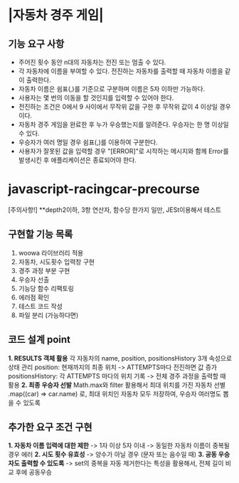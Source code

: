 # |자동차 경주 게임|
## 기능 요구 사항
- 주어진 횟수 동안 n대의 자동차는 전진 또는 멈출 수 있다.
- 각 자동차에 이름을 부여할 수 있다. 전진하는 자동차를 출력할 때 자동차 이름을 같이 출력한다.
- 자동차 이름은 쉼표(,)를 기준으로 구분하며 이름은 5자 이하만 가능하다.
- 사용자는 몇 번의 이동을 할 것인지를 입력할 수 있어야 한다.
- 전진하는 조건은 0에서 9 사이에서 무작위 값을 구한 후 무작위 값이 4 이상일 경우이다.
- 자동차 경주 게임을 완료한 후 누가 우승했는지를 알려준다. 우승자는 한 명 이상일 수 있다.
- 우승자가 여러 명일 경우 쉼표(,)를 이용하여 구분한다.
- 사용자가 잘못된 값을 입력할 경우 "[ERROR]"로 시작하는 메시지와 함께 Error를 발생시킨 후 애플리케이션은 종료되어야 한다.

# javascript-racingcar-precourse
[주의사항!]
**depth2이하, 3항 연산자, 함수당 한가지 일만, JESt이용해서 테스트
## 구현할 기능 목록
1. woowa 라이브러리 적용
2. 자동차, 시도횟수 입력창 구현
3. 경주 과정 부분 구현
4. 우승자 선출
5. 기능당 함수 리팩토링
6. 에러점 확인
7. 테스트 코드 작성
8. 파일 분리 (가능하다면)

## 코드 설계 point
**1. RESULTS 객체 활용**
각 자동차의 name, position, positionsHistory 3개 속성으로 상태 관리
position: 현재까지의 최종 위치 -> ATTEMPTS마다 전진하면 값 증가
positionsHistory: 각 ATTEMPTS 마다의 위치 기록 -> 전체 경주 과정을 출력할 때 활용
**2. 최종 우승자 선발**
Math.max와 filter 활용해서 최대 위치를 가진 자동차 선별
.map((car) => car.name) 로, 최대 위치인 자동차 모두 저장하여, 우승자 여러명도 뽑을 수 있도록

## 추가한 요구 조건 구현
**1. 자동차 이름 입력에 대한 제한**
-> 1자 이상 5자 이내
-> 동일한 자동차 이름이 중복될 경우 에러
**2. 시도 횟수 유효성**
-> 양수가 아닐 경우 (문자 또는 음수일 때)
**3. 공동 우승자도 출력할 수 있도록**
-> set의 중복을 자동 제거한다는 특성을 활용해서, 전체 길이 비교 후에 공동우승
